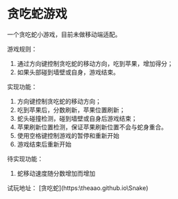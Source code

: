 # 贪吃蛇游戏

一个贪吃蛇小游戏，目前未做移动端适配。

游戏规则：

1. 通过方向键控制贪吃蛇的移动方向，吃到苹果，增加得分；
2. 如果头部碰到墙壁或自身，游戏结束。

实现功能：

1. 方向键控制贪吃蛇的移动方向；
2. 吃到苹果后，分数刷新，苹果位置刷新；
3. 蛇头碰撞检测，碰到墙壁或自身后游戏结束；
4. 苹果刷新位置检测，保证苹果刷新位置不会与蛇身重合。
5. 使用空格键控制游戏的暂停和重新开始
6. 游戏结束后重新开始

待实现功能：

1. 蛇移动速度随分数增加而增加

试玩地址：
[贪吃蛇](https:\\theaao.github.io\Snake\)


